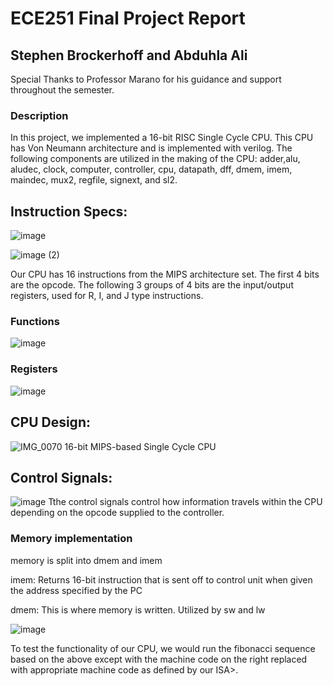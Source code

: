 # ECE251 Final Project Report

## Stephen Brockerhoff and Abduhla Ali

Special Thanks to Professor Marano for his guidance and support throughout the semester.

### Description

In this project, we implemented a 16-bit RISC Single Cycle CPU. This CPU has Von Neumann architecture and is implemented with verilog. The following components are utilized in the making of the CPU: adder,alu, aludec, clock, computer, controller, cpu, datapath, dff, dmem, imem, maindec, mux2, regfile, signext, and sl2.


## Instruction Specs:

![image](https://github.com/cooper-union-ece-251-marano/final-project-ece-251-spring-2024-cpmoo/assets/162063986/e5d1a7e6-c46e-4419-a14e-0eb64338c6fe)

![image (2)](https://github.com/cooper-union-ece-251-marano/final-project-ece-251-spring-2024-cpmoo/assets/162063986/f0484201-a2c6-47b4-ab22-bc9f001e7585)


Our CPU has 16 instructions from the MIPS architecture set. The first 4 bits are the opcode. The following 3 groups of 4 bits are the input/output registers, used for R, I, and J type instructions.

### Functions
![image](https://github.com/cooper-union-ece-251-marano/final-project-ece-251-spring-2024-cpmoo/assets/162063986/78033a0d-2a82-4a3c-bf93-d5d1fbcfc8fe)

### Registers
![image](https://github.com/cooper-union-ece-251-marano/final-project-ece-251-spring-2024-cpmoo/assets/162063986/9d7e02c7-1494-4f30-a3fa-d69fdb3c2ae8)

## CPU Design:

![IMG_0070](https://github.com/cooper-union-ece-251-marano/final-project-ece-251-spring-2024-cpmoo/assets/162063986/ef902ee9-75e6-427a-ac46-108631bd7127)
16-bit MIPS-based Single Cycle CPU

## Control Signals:

![image](https://github.com/cooper-union-ece-251-marano/final-project-ece-251-spring-2024-cpmoo/assets/162063986/d6d163c4-ee1d-4ca5-8fb2-70014f87a445)
Tthe control signals control how information travels within the CPU depending on the opcode supplied to the controller.

### Memory implementation
memory is split into dmem and imem

imem: Returns 16-bit instruction that is sent off to control unit when given the address specified by the PC

dmem: This is where memory is written. Utilized by sw and lw

![image](https://github.com/cooper-union-ece-251-marano/final-project-ece-251-spring-2024-cpmoo/assets/162063986/a2b8d45b-4036-4922-80bb-4b0ccbf24220)

To test the functionality of our CPU, we would run the fibonacci sequence based on the above except with the machine code on the right replaced with appropriate machine code as defined by our ISA>.
